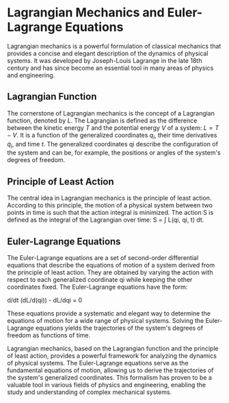 # Lagrangian Mechanics and Euler-Lagrange Equations

Lagrangian mechanics is a powerful formulation of classical mechanics that provides a concise and elegant description of the dynamics of physical systems. It was developed by Joseph-Louis Lagrange in the late 18th century and has since become an essential tool in many areas of physics and engineering.

## Lagrangian Function
The cornerstone of Lagrangian mechanics is the concept of a Lagrangian function, denoted by $L$. The Lagrangian is defined as the difference between the kinetic energy $T$ and the potential energy $V$ of a system: $L = T - V$. It is a function of the generalized coordinates $q_i$, their time derivatives $\dot{q}_i$, and time $t$. The generalized coordinates qi describe the configuration of the system and can be, for example, the positions or angles of the system's degrees of freedom.

## Principle of Least Action
The central idea in Lagrangian mechanics is the principle of least action. According to this principle, the motion of a physical system between two points in time is such that the action integral is minimized. The action S is defined as the integral of the Lagrangian over time: S = ∫ L(qi, qi̇, t) dt.

## Euler-Lagrange Equations
The Euler-Lagrange equations are a set of second-order differential equations that describe the equations of motion of a system derived from the principle of least action. They are obtained by varying the action with respect to each generalized coordinate qi while keeping the other coordinates fixed. The Euler-Lagrange equations have the form:

d/dt (dL/d(qi̇)) - dL/dqi = 0

These equations provide a systematic and elegant way to determine the equations of motion for a wide range of physical systems. Solving the Euler-Lagrange equations yields the trajectories of the system's degrees of freedom as functions of time.

Lagrangian mechanics, based on the Lagrangian function and the principle of least action, provides a powerful framework for analyzing the dynamics of physical systems. The Euler-Lagrange equations serve as the fundamental equations of motion, allowing us to derive the trajectories of the system's generalized coordinates. This formalism has proven to be a valuable tool in various fields of physics and engineering, enabling the study and understanding of complex mechanical systems.
